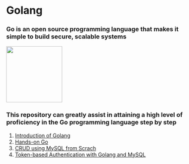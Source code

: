# Golang

### Go is an open source programming language that makes it simple to build secure, scalable systems

<img src="https://github.com/bigben3918/Go-tuto/assets/105185902/e4e484d0-cc01-47aa-8e4b-0779ebd0526d" height="150px" />

### This repository can greatly assist in attaining a high level of proficiency in the Go programming language step by step

1. [Introduction of Golang](https://github.com/bigben3918/Go-tuto/tree/main/1-intro)
2. [Hands-on Go](https://github.com/bigben3918/Go-tuto/tree/main/2-handson-go)
3. [CRUD using MySQL from Scrach](https://github.com/bigben3918/Go-tuto/tree/main/3-crud-with-mysql)
3. [Token-based Authentication with Golang and MySQL](https://github.com/bigben3918/Go-tuto/tree/main/4-tokenbased-authentication)

